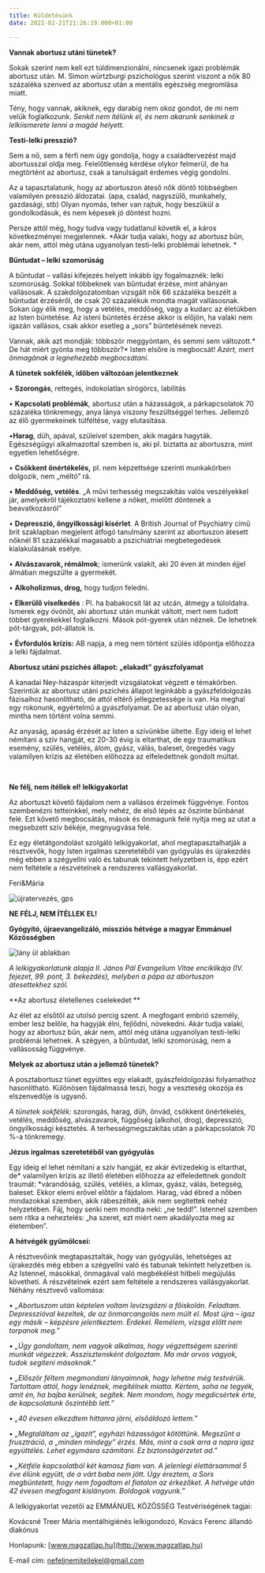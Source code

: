 ```yaml
---
title: Küldetésünk
date: 2022-02-21T21:26:19.000+01:00

---
```

**Vannak abortusz utáni tünetek?**<br>

Sokak szerint nem kell ezt túldimenzionálni, nincsenek igazi problémák abortusz után. M. Simon würtzburgi pszichológus szerint viszont a nők 80 százaléka szenved az abortusz után a mentális egészség megromlása miatt. <br>

Tény, hogy vannak, akiknek, egy darabig nem okoz gondot, de mi nem velük foglalkozunk. _Senkit nem ítélünk el, és nem akarunk senkinek a lelkiismerete lenni a magáé helyett._<br>

**Testi-lelki presszió?**<br>

Sem a nő, sem a férfi nem úgy gondolja, hogy a családtervezést majd abortusszal oldja meg. Felelőtlenség kérdése olykor felmerül, de ha megtörtént az abortusz, csak a tanulságait érdemes végig gondolni.<br>

Az a tapasztalatunk, hogy az abortuszon áteső nők döntő többségben valamilyen presszió áldozatai. (apa, család, nagyszülő, munkahely, gazdasági, stb) Olyan nyomás, teher van rajtuk, hogy beszűkül a gondolkodásuk, és nem képesek jó döntést hozni.<br>

Persze attól még, hogy tudva vagy tudatlanul követik el, a káros következményei megjelennek. *Akár tudja valaki, hogy az abortusz bűn, akár nem, attól még utána ugyanolyan testi-lelki problémái lehetnek. *<br>

**Bűntudat – lelki szomorúság**<br>

A bűntudat – vallási kifejezés helyett inkább így fogalmaznék: lelki szomorúság. Sokkal többeknek van bűntudat érzése, mint ahányan vallásosak. A szakdolgozatomban vizsgált nők 66 százaléka beszélt a bűntudat érzéséről, de csak 20 százalékuk mondta magát vallásosnak. Sokan úgy élik meg, hogy a vetélés, meddőség, vagy a kudarc az életükben az Isten büntetése. Az isteni büntetés érzése akkor is előjön, ha valaki nem igazán vallásos, csak akkor esetleg a „sors” büntetésének nevezi. <br>

Vannak, akik azt mondják: többször meggyóntam, és semmi sem változott.* De hát miért gyónta meg többször?* Isten elsőre is megbocsát! _Azért, mert_ _önmagának a legnehezebb megbocsátani._<br>

**A tünetek sokfélék, időben változóan jelentkeznek**<br>

• **Szorongás**, rettegés, indokolatlan sírógörcs, labilitás<br>

• **Kapcsolati problémák**, abortusz után a házasságok, a párkapcsolatok 70 százaléka tönkremegy, anya lánya viszony feszültséggel terhes. Jellemző az élő gyermekeinek túlféltése, vagy elutasítása.<br>

•**Harag**, düh, apával, szüleivel szemben, akik magára hagyták. Egészségügyi alkalmazottal szemben is, aki pl. biztatta az abortuszra, mint egyetlen lehetőségre.<br>

• **Csökkent önértékelés,** pl. nem képzettsége szerinti munkakörben dolgozik, nem „méltó” rá.<br>

• **Meddőség, vetélés**. „A művi terhesség megszakítás valós veszélyekkel jár, amelyekről tájékoztatni kellene a nőket, mielőtt döntenek a beavatkozásról”<br>

• **Depresszió, öngyilkossági kísérlet**. A British Journal of Psychiatry című brit szaklapban megjelent átfogó tanulmány szerint az abortuszon átesett nőknél 81 százalékkal magasabb a pszichiátriai megbetegedések kialakulásának esélye. <br>

• **Alvászavarok, rémálmok**; ismerünk valakit, aki 20 éven át minden éjjel álmában megszülte a gyermekét. <br>

• **Alkoholizmus, drog,** hogy tudjon feledni.<br>

• **Elkerülő viselkedés** : Pl. ha babakocsit lát az utcán, átmegy a túloldalra. Ismerek egy óvónőt, aki abortusz után munkát váltott, mert nem tudott többet gyerekekkel foglalkozni. Mások pót-gyerek után néznek. De lehetnek pót-tárgyak, pót-állatok is.

• **Évfordulós krízis:** AB napja, a meg nem történt szülés időpontja előhozza a lelki fájdalmat.

**Abortusz utáni pszichés állapot: „elakadt” gyászfolyamat**<br>

A kanadai Ney-házaspár kiterjedt vizsgálatokat végzett e témakörben. Szerintük az abortusz utáni pszichés állapot leginkább a gyászfeldolgozás fázisaihoz hasonlítható, de attól eltérő jellegzetessége is van. Ha meghal egy rokonunk, egyértelmű a gyászfolyamat. De az abortusz után olyan, mintha nem történt volna semmi. <br>

Az anyaság, apaság érzését az Isten a szívünkbe ültette. Egy ideig el lehet némítani a szív hangját, ez 20-30 évig is eltarthat, de egy traumatikus esemény, szülés, vetélés, álom, gyász, válás, baleset, öregedés vagy valamilyen krízis az életében előhozza az elfeledettnek gondolt múltat.

<br>

**Ne félj, nem ítéllek el! lelkigyakorlat**<br>

Az abortuszt követő fájdalom nem a vallásos érzelmek függvénye. Fontos szembenézni tetteinkkel, mely nehéz, de első lépés az őszinte bűnbánat felé. Ezt követő megbocsátás, mások és önmagunk felé nyitja meg az utat a megsebzett szív békéje, megnyugvása felé.<br>

Ez egy életátgondolást szolgáló lelkigyakorlat, ahol megtapasztalhatják a résztvevők, hogy Isten irgalmas szeretetéből van gyógyulás és újrakezdés még ebben a szégyellni való és tabunak tekintett helyzetben is, épp ezért nem feltétele a részvételnek a rendszeres vallásgyakorlat.<br>

Feri&Mária <br>

![újratervezés, gps](/images/ujratervezes-gps.jpg)

**NE FÉLJ, NEM ÍTÉLLEK EL!**<br>

**Gyógyító, újraevangelizáló, missziós hétvége a magyar Emmánuel Közösségben**<br>

![lány ül ablakban](/images/lany-ablak.jpg)

_A lelkigyakorlatunk alapja II. János Pál Evangelium Vitae enciklikája (IV. fejezet, 99. pont, 3. bekezdés), melyben a pápa az abortuszon átesettekhez szól._

\**Az abortusz életellenes cselekedet **<br>

Az élet az elsőtől az utolsó percig szent. A megfogant embrió személy, ember lesz belőle, ha hagyják élni, fejlődni, növekedni. Akár tudja valaki, hogy az abortusz bűn, akár nem, attól még utána ugyanolyan testi-lelki problémái lehetnek. A szégyen, a bűntudat, lelki szomorúság, nem a vallásosság függvénye.<br>

**Melyek az abortusz után a jellemző tünetek?**<br>

A posztabortusz tünet együttes egy elakadt, gyászfeldolgozási folyamathoz hasonlítható. Különösen fájdalmassá teszi, hogy a veszteség okozója és elszenvedője is ugyanő.<br>

_A tünetek sokfélék:_ szorongás, harag, düh, önvád, csökkent önértékelés, vetélés, meddőség, alvászavarok, függőség (alkohol, drog), depresszió, öngyilkossági késztetés. A terhességmegszakítás után a párkapcsolatok 70 %-a tönkremegy. <br>

**Jézus irgalmas szeretetéből van gyógyulás**<br>

Egy ideig el lehet némítani a szív hangját, ez akár évtizedekig is eltarthat, de* valamilyen krízis az illető életében előhozza az elfeledettnek gondolt traumát: *várandóság, szülés, vetélés, a klimax, gyász, válás, betegség, baleset. Ekkor elemi erővel előtör a fájdalom. Harag, vád ébred a nőben mindazokkal szemben, akik rábeszélték, akik nem segítettek nehéz helyzetében. Fáj, hogy senki nem mondta neki: „ne tedd!”. Istennel szemben sem ritka a neheztelés: „ha szeret, ezt miért nem akadályozta meg az életemben”.<br>

**A hétvégék gyümölcsei:**<br>

A résztvevőink megtapasztalták, hogy van gyógyulás, lehetséges az újrakezdés még ebben a szégyellni való és tabunak tekintett helyzetben is. Az Istennel, másokkal, önmagával való megbékélést hitbeli megújulás követheti. A részvételnek ezért sem feltétele a rendszeres vallásgyakorlat. Néhány résztvevő vallomása:<br>

• _„Abortuszom után képtelen voltam levizsgázni a főiskolán. Feladtam. Depresszióval kezeltek, de az önmarcangolás nem múlt el. Most újra – igaz egy másik – képzésre jelentkeztem. Érdekel. Remélem, vizsga előtt nem torpanok meg.”_<br>

• _„Úgy gondoltam, nem vagyok alkalmas, hogy végzettségem szerinti munkát végezzek. Asszisztensként dolgoztam. Ma már orvos vagyok, tudok segíteni másoknak.”_<br>

• _„Először féltem megmondani lányaimnak, hogy lehetne még testvérük. Tartottam attól, hogy lenéznek, megítélnek miatta. Kértem, soha ne tegyék, amit én, ha bajba kerülnek, segítek. Nem mondom, hogy megdicsértek érte, de kapcsolatunk őszintébb lett.”_<br>

• _„40 évesen elkezdtem hittanra járni, elsőáldozó lettem.”_<br>

• _„Megtaláltam az „igazit”, egyházi házasságot kötöttünk. Megszűnt a frusztráció, a „minden mindegy” érzés. Más, mint a csak arra a napra igaz együttélés. Lehet egymásra számítani. Ez biztonságérzetet ad.”_<br>

• _„Kétféle kapcsolatból két kamasz fiam van. A jelenlegi élettársammal 5 éve élünk együtt, de a várt baba nem jött. Úgy éreztem, a Sors megbüntetett, hogy nem fogadtam el fiatalon az érkezőket. A hétvége után 42 évesen megfogant kislányom. Boldogok vagyunk.”_

A lelkigyakorlat vezetői az EMMÁNUEL KÖZÖSSÉG Testvériségének tagjai:<br>

Kovácsné Treer Mária mentálhigiénés lelkigondozó, Kovács Ferenc állandó diakónus<br>

Honlapunk: [www.magzatlap.hu](http://www.magzatlap.hu)

E-mail cím: [nefeljnemitellekel@gmail.com](mailto:nefeljnemitellekel@gmail.com)